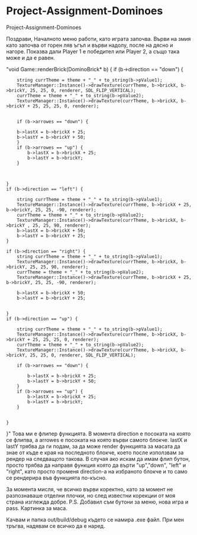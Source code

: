 # Project-Assignment-Dominoes
Project-Assignment-Dominoes


Поздрави,
Началното меню работи, като играта започва. Върви на змия като започва от горен ляв ъгъл и върви надолу, после на дясно и нагоре. Показва дали Player 1 е победител или Player 2, а също така може и да е равен.

"void Game::renderBrick(DominoBrick* b)
{
    if (b->direction == "down") {

        string currTheme = theme + "_" + to_string(b->pValue1);
        TextureManager::Instance()->drawTexture(currTheme, b->brickX, b->brickY, 25, 25, 0, renderer, SDL_FLIP_VERTICAL);
        currTheme = theme + "_" + to_string(b->pValue2);
        TextureManager::Instance()->drawTexture(currTheme, b->brickX, b->brickY + 25, 25, 25, 0, renderer);


        if (b->arrowes == "down") {

        b->lastX = b->brickX + 25;
        b->lastY = b->brickY + 50;
        }
        if (b->arrowes == "up") {
            b->lastX = b->brickX + 25;
            b->lastY = b->brickY;
        }
        
       

    }
    if (b->direction == "left") {
        
        string currTheme = theme + "_" + to_string(b->pValue1);
        TextureManager::Instance()->drawTexture(currTheme, b->brickX + 25, b->brickY, 25, 25, -90, renderer);
        currTheme = theme + "_" + to_string(b->pValue2);
        TextureManager::Instance()->drawTexture(currTheme, b->brickX, b->brickY , 25, 25, 90, renderer);
        b->lastX = b->brickX + 50;
        b->lastY = b->brickY + 25;
    }

    if (b->direction == "right") {
        string currTheme = theme + "_" + to_string(b->pValue1);
        TextureManager::Instance()->drawTexture(currTheme, b->brickX, b->brickY, 25, 25, 90, renderer);
        currTheme = theme + "_" + to_string(b->pValue2);
        TextureManager::Instance()->drawTexture(currTheme, b->brickX + 25, b->brickY, 25, 25, -90, renderer);
        
        b->lastX = b->brickX + 50;
        b->lastY = b->brickY + 25;
        
        
    }
    if (b->direction == "up") {
        
        string currTheme = theme + "_" + to_string(b->pValue1);
        TextureManager::Instance()->drawTexture(currTheme, b->brickX, b->brickY + 25, 25, 25, 0, renderer);
        currTheme = theme + "_" + to_string(b->pValue2);
        TextureManager::Instance()->drawTexture(currTheme, b->brickX, b->brickY, 25, 25, 0, renderer, SDL_FLIP_VERTICAL);
        
        if (b->arrowes == "down") {

            b->lastX = b->brickX + 25;
            b->lastY = b->brickY + 50;
        }
        if (b->arrowes == "up") {
            b->lastX = b->brickX + 25;
            b->lastY = b->brickY;
        }
        
        
    }
}" 
Това ми е флипер функцията. В момента direction е посоката на която се флипва, а arrowes е посоката на която върви самото блокче. lastX и lastY трябва да ги подам, за да може render функцията за масата да знае от къде е края на последното блокче, което после използвам 
за рендер на следващото такова. В случая ако искам да имам флип бутон, просто трябва да направя функция която да върти "up","down", "left" и "right", като просто променя direction-a на избраното блокче и то само се рендерира във функцията по-късно.

За момента мисля, че всичко върви коректно, като за момент не разпознаваше отделни плочки, но след известни корекции от моя страна изглежда добре. 
P.S. Добавил съм бутони за меню, нова игра и pass. Картинка за маса.

Качвам и папка out/build/debug където се намира .exe файл. При мен тръгва, надявам се всичко да е наред.

